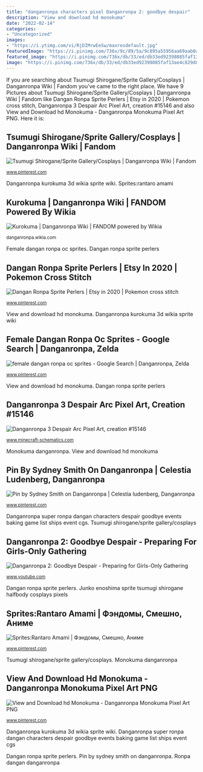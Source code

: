 ```yaml
---
title: "danganronpa characters pixel Danganronpa 2: goodbye despair"
description: "View and download hd monokuma"
date: "2022-02-14"
categories:
- "Uncategorized"
images:
- "https://i.ytimg.com/vi/RjDIMrwEeSw/maxresdefault.jpg"
featuredImage: "https://i.pinimg.com/736x/9c/89/5a/9c895a55956aa69aab0a81334e6ad06c.jpg"
featured_image: "https://i.pinimg.com/736x/db/33/ed/db33ed92398085faf13ae4c829d8836a.jpg"
image: "https://i.pinimg.com/736x/db/33/ed/db33ed92398085faf13ae4c829d8836a.jpg"
---
```


If you are searching about Tsumugi Shirogane/Sprite Gallery/Cosplays | Danganronpa Wiki | Fandom you've came to the right place. We have 9 Pictures about Tsumugi Shirogane/Sprite Gallery/Cosplays | Danganronpa Wiki | Fandom like Dangan Ronpa Sprite Perlers | Etsy in 2020 | Pokemon cross stitch, Danganronpa 3 Despair Arc Pixel Art, creation #15146 and also View and Download hd Monokuma - Danganronpa Monokuma Pixel Art PNG. Here it is:

## Tsumugi Shirogane/Sprite Gallery/Cosplays | Danganronpa Wiki | Fandom

![Tsumugi Shirogane/Sprite Gallery/Cosplays | Danganronpa Wiki | Fandom](https://i.pinimg.com/736x/82/f4/3e/82f43e54a0ecc87d5793a522af7e4f1f.jpg "Pin by sydney smith on danganronpa")

<small>www.pinterest.com</small>

Danganronpa kurokuma 3d wikia sprite wiki. Sprites:rantaro amami

## Kurokuma | Danganronpa Wiki | FANDOM Powered By Wikia

![Kurokuma | Danganronpa Wiki | FANDOM powered by Wikia](https://vignette.wikia.nocookie.net/danganronpa/images/3/3d/Kurokruma_Fullbody_3D_Model.png/revision/latest?cb=20170519003739 "Sprites:rantaro amami")

<small>danganronpa.wikia.com</small>

Female dangan ronpa oc sprites. Dangan ronpa sprite perlers

## Dangan Ronpa Sprite Perlers | Etsy In 2020 | Pokemon Cross Stitch

![Dangan Ronpa Sprite Perlers | Etsy in 2020 | Pokemon cross stitch](https://i.pinimg.com/originals/ee/c0/44/eec044721f752d360c2815c3dcdf5a1f.jpg "Danganronpa 2: goodbye despair")

<small>www.pinterest.com</small>

View and download hd monokuma. Danganronpa kurokuma 3d wikia sprite wiki

## Female Dangan Ronpa Oc Sprites - Google Search | Danganronpa, Zelda

![female dangan ronpa oc sprites - Google Search | Danganronpa, Zelda](https://i.pinimg.com/736x/9c/89/5a/9c895a55956aa69aab0a81334e6ad06c.jpg "Danganronpa kurokuma 3d wikia sprite wiki")

<small>www.pinterest.com</small>

View and download hd monokuma. Dangan ronpa sprite perlers

## Danganronpa 3 Despair Arc Pixel Art, Creation #15146

![Danganronpa 3 Despair Arc Pixel Art, creation #15146](https://www.minecraft-schematics.com/schematics/pictures/15146/large-picture-15146.png?time=1600528881 "Pin by sydney smith on danganronpa")

<small>www.minecraft-schematics.com</small>

Monokuma danganronpa. View and download hd monokuma

## Pin By Sydney Smith On Danganronpa | Celestia Ludenberg, Danganronpa

![Pin by Sydney Smith on Danganronpa | Celestia ludenberg, Danganronpa](https://i.pinimg.com/originals/0e/aa/2d/0eaa2dbe30de780c3d6ba370474bc686.png "Ronpa dangan danganronpa")

<small>www.pinterest.com</small>

Danganronpa super ronpa dangan characters despair goodbye events baking game list ships event cgs. Tsumugi shirogane/sprite gallery/cosplays

## Danganronpa 2: Goodbye Despair - Preparing For Girls-Only Gathering

![Danganronpa 2: Goodbye Despair - Preparing for Girls-Only Gathering](https://i.ytimg.com/vi/RjDIMrwEeSw/maxresdefault.jpg "Danganronpa body celestia sprites ludenberg anime dangan sprite ronpa stella characters super luminar spoilers fairy cut under")

<small>www.youtube.com</small>

Dangan ronpa sprite perlers. Junko enoshima sprite tsumugi shirogane halfbody cosplays pixels

## Sprites:Rantaro Amami | Фэндомы, Смешно, Аниме

![Sprites:Rantaro Amami | Фэндомы, Смешно, Аниме](https://i.pinimg.com/736x/db/33/ed/db33ed92398085faf13ae4c829d8836a.jpg "Dangan ronpa sprite perlers")

<small>www.pinterest.com</small>

Tsumugi shirogane/sprite gallery/cosplays. Monokuma danganronpa

## View And Download Hd Monokuma - Danganronpa Monokuma Pixel Art PNG

![View and Download hd Monokuma - Danganronpa Monokuma Pixel Art PNG](https://i.pinimg.com/736x/57/9d/ad/579dad2b2b1ab8e630a79fe22a290476.jpg "View and download hd monokuma")

<small>www.pinterest.com</small>

Danganronpa kurokuma 3d wikia sprite wiki. Danganronpa super ronpa dangan characters despair goodbye events baking game list ships event cgs

Dangan ronpa sprite perlers. Pin by sydney smith on danganronpa. Ronpa dangan danganronpa
